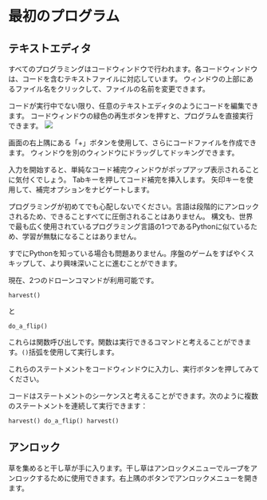 # 最初のプログラム
## テキストエディタ
すべてのプログラミングはコードウィンドウで行われます。各コードウィンドウは、コードを含むテキストファイルに対応しています。
ウィンドウの上部にあるファイル名をクリックして、ファイルの名前を変更できます。

コードが実行中でない限り、任意のテキストエディタのようにコードを編集できます。
コードウィンドウの緑色の再生ボタンを押すと、プログラムを直接実行できます。
![](PlayButton50)

画面の右上隅にある「+」ボタンを使用して、さらにコードファイルを作成できます。
ウィンドウを別のウィンドウにドラッグしてドッキングできます。

入力を開始すると、単純なコード補完ウィンドウがポップアップ表示されることに気付くでしょう。
Tabキーを押してコード補完を挿入します。
矢印キーを使用して、補完オプションをナビゲートします。

プログラミングが初めてでも心配しないでください。言語は段階的にアンロックされるため、できることすべてに圧倒されることはありません。
構文も、世界で最も広く使用されているプログラミング言語の1つであるPythonに似ているため、学習が無駄になることはありません。

すでにPythonを知っている場合も問題ありません。序盤のゲームをすばやくスキップして、より興味深いことに進むことができます。

現在、2つのドローンコマンドが利用可能です。

`harvest()`

と

`do_a_flip()`

これらは関数呼び出しです。関数は実行できるコマンドと考えることができます。`()`括弧を使用して実行します。

これらのステートメントをコードウィンドウに入力し、実行ボタンを押してみてください。

コードはステートメントのシーケンスと考えることができます。次のように複数のステートメントを連続して実行できます：

`harvest()
do_a_flip()
harvest()`

## アンロック
草を集めると干し草が手に入ります。干し草はアンロックメニューでループをアンロックするために使用できます。右上隅のボタンでアンロックメニューを開きます。